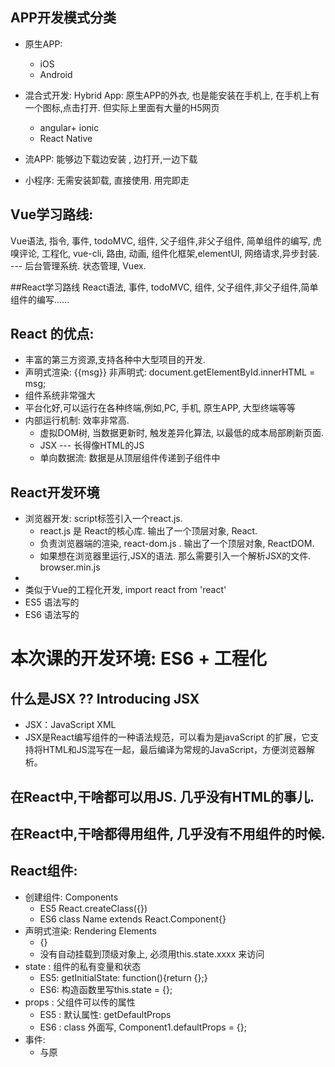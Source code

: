 ## APP开发模式分类
- 原生APP: 
	- iOS
	- Android

- 混合式开发: Hybrid App: 原生APP的外衣, 也是能安装在手机上, 在手机上有一个图标,点击打开. 但实际上里面有大量的H5网页
	- angular+ ionic 
	- React Native

- 流APP: 能够边下载边安装 , 边打开,一边下载

- 小程序: 无需安装卸载, 直接使用. 用完即走 


## Vue学习路线: 
Vue语法, 指令, 事件, todoMVC, 组件, 父子组件,非父子组件, 简单组件的编写, 虎嗅评论,  工程化, vue-cli, 路由, 动画, 组件化框架,elementUI, 网络请求,异步封装. --- 后台管理系统.  状态管理, Vuex.

##React学习路线
React语法, 事件, todoMVC, 组件, 父子组件,非父子组件,简单组件的编写......

## React 的优点: 
- 丰富的第三方资源,支持各种中大型项目的开发.
- 声明式渲染: {{msg}} 非声明式:  document.getElementById.innerHTML = msg;
- 组件系统非常强大
- 平台化好,可以运行在各种终端,例如,PC, 手机, 原生APP, 大型终端等等
- 内部运行机制: 效率非常高.
	- 虚拟DOM树, 当数据更新时, 触发差异化算法, 以最低的成本局部刷新页面. 
	- JSX --- 长得像HTML的JS 
	- 单向数据流: 数据是从顶层组件传递到子组件中


## React开发环境
- 浏览器开发: script标签引入一个react.js.
	- react.js 是 React的核心库. 输出了一个顶层对象, React.
	- 负责浏览器端的渲染, react-dom.js . 输出了一个顶层对象, ReactDOM.
	- 如果想在浏览器里运行,JSX的语法. 那么需要引入一个解析JSX的文件.  browser.min.js
-  
- 类似于Vue的工程化开发, import react from 'react'
- ES5 语法写的
- ES6 语法写的


# 本次课的开发环境: ES6 + 工程化

## 什么是JSX ?? Introducing JSX
- JSX：JavaScript XML
- JSX是React编写组件的一种语法规范，可以看为是javaScript 的扩展，它支持将HTML和JS混写在一起，最后编译为常规的JavaScript，方便浏览器解析。
 

## 在React中,干啥都可以用JS. 几乎没有HTML的事儿. 
## 在React中,干啥都得用组件, 几乎没有不用组件的时候. 


## React组件: 
- 创建组件: Components
	- ES5 React.createClass({})
	- ES6  class Name extends React.Component{}
- 声明式渲染:  Rendering Elements
	- {}
	- 没有自动挂载到顶级对象上, 必须用this.state.xxxx 来访问
- state : 组件的私有变量和状态
	- ES5: getInitialState: function(){return {};}
	- ES6: 构造函数里写this.state = {};
- props : 父组件可以传的属性
	- ES5 : 默认属性: getDefaultProps
	- ES6 : class 外面写, Component1.defaultProps = {};
- 事件: 
	- 与原